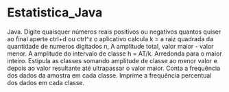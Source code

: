 # Estatistica_Java

Java. Digite quaisquer números reais positivos ou negativos quantos quiser ao final aperte ctrl+d ou ctrl^z
o aplicativo calcula k = a raiz quadrada da quantidade de numeros digitados n,
A amplitude total, valor maior - valor menor.
A amplitude do intervalo de classe h = AT/k.
Arredonda para o maior inteiro.
Estipula as classes somando amplitude de classe ao menor valor 
e depois ao valor resultante até ultrapassar o valor maior.
Conta a frequência dos dados da amostra em cada classe.
Imprime a frequência percentual dos dados em cada classe.
